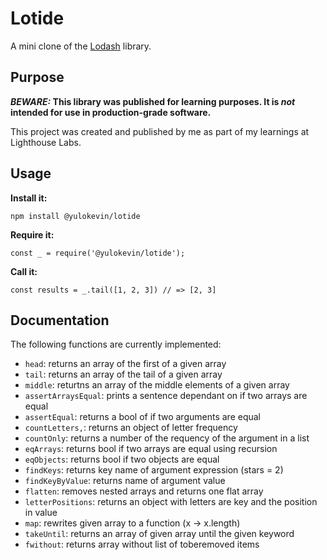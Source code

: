 # Lotide

A mini clone of the [Lodash](https://lodash.com) library.

## Purpose

**_BEWARE:_ This library was published for learning purposes. It is _not_ intended for use in production-grade software.**

This project was created and published by me as part of my learnings at Lighthouse Labs. 

## Usage

**Install it:**

`npm install @yulokevin/lotide`

**Require it:**

`const _ = require('@yulokevin/lotide');`

**Call it:**

`const results = _.tail([1, 2, 3]) // => [2, 3]`

## Documentation

The following functions are currently implemented:

* `head`: returns an array of the first of a given array
* `tail`: returns an array of the tail of a given array
* `middle`: returtns an array of the middle elements of a given array
* `assertArraysEqual`: prints a sentence dependant on if two arrays are equal
* `assertEqual`: returns a bool of if two arguments are equal
* `countLetters,`: returns an object of letter frequency
* `countOnly`: returns a number of the requency of the argument in a list
* `eqArrays`: returns bool if two arrays are equal using recursion
* `eqObjects`: returns bool if two objects are equal
* `findKeys`: returns key name of argument expression (stars = 2)
* `findKeyByValue`: returns name of argument value
* `flatten`: removes nested arrays and returns one flat array
* `letterPositions`: returns an object with letters are key and the position in value
* `map`: rewrites given array to a function (x -> x.length) 
* `takeUntil`: returns an array of given array until the given keyword
* `fwithout`: returns array without list of toberemoved items